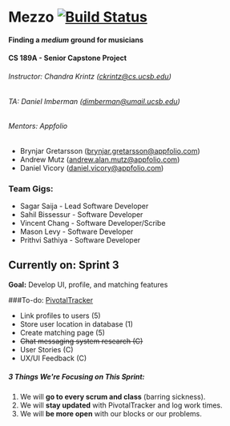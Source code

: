 # Mezzo [![Build Status](https://magnum.travis-ci.com/sagarsaija/INTERNAL-CS189A.svg?token=pQvxcmrbHMs3QsSaUN6U&branch=master)](https://magnum.travis-ci.com/sagarsaija/INTERNAL-CS189A)
#### Finding a _medium_ ground for musicians
#### CS 189A - Senior Capstone Project
###### Instructor: Chandra Krintz (ckrintz@cs.ucsb.edu)
###### TA: Daniel Imberman (dimberman@umail.ucsb.edu)
###### Mentors: *Appfolio* 
- Brynjar Gretarsson (brynjar.gretarsson@appfolio.com)
- Andrew Mutz (andrew.alan.mutz@appfolio.com)
- Daniel Vicory (daniel.vicory@appfolio.com)

### Team Gigs:
- Sagar Saija - Lead Software Developer
- Sahil Bissessur - Software Developer
- Vincent Chang - Software Developer/Scribe
- Mason Levy - Software Developer
- Prithvi Sathiya - Software Developer

## Currently on: Sprint 3
**Goal:** Develop UI, profile, and matching features

###To-do: [PivotalTracker](https://www.pivotaltracker.com/n/projects/1440674)
* Link profiles to users (5)
* Store user location in database (1)
* Create matching page (5)
* ~~Chat messaging system research (C)~~
* User Stories (C)
* UX/UI Feedback (C)

##### 3 Things We're Focusing on This Sprint:
1. We will **go to every scrum and class** (barring sickness).
2. We will **stay updated** with PivotalTracker and log work times.
3. We will **be more open** with our blocks or our problems.
